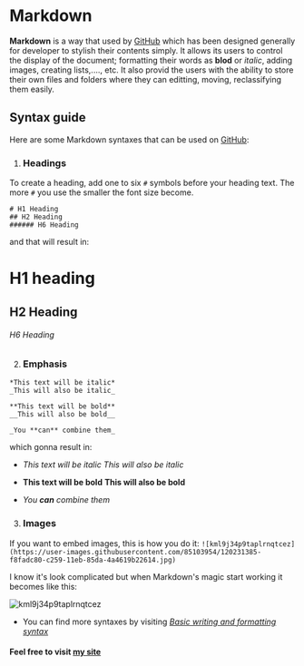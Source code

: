# Markdown 
**Markdown** is a way that used by [GitHub](https://github.com) which has been designed generally for developer to stylish their contents simply. It allows its users to control the display of the document; formatting their words as **blod** or _italic_, adding images, creating lists,...., etc.
It also provid the users with the ability to store their own files and folders where they can editting, moving, reclassifying them easily.

## Syntax guide ##
Here are some Markdown syntaxes that can be used on [GitHub](https://github.com):

1. ### Headings ###
To create a heading, add one to six `#` symbols before your heading text. The more `#` you use the smaller the font size become.
```
# H1 Heading
## H2 Heading
###### H6 Heading
```

and that will result in: 

# H1 heading
## H2 Heading
###### H6 Heading



2. ### Emphasis ###
```
*This text will be italic*
_This will also be italic_

**This text will be bold**
__This will also be bold__

_You **can** combine them_
```
which gonna result in:
* *This text will be italic*
_This will also be italic_

* **This text will be bold**
__This will also be bold__

* _You **can** combine them_

3. ### Images ###
If you want to embed images, this is how you do it:
`![kml9j34p9taplrnqtcez](https://user-images.githubusercontent.com/85103954/120231385-f8fadc80-c259-11eb-85da-4a4619b22614.jpg)`

I know it's look complicated but when Markdown's magic start working it becomes like this:

![kml9j34p9taplrnqtcez](https://user-images.githubusercontent.com/85103954/120231385-f8fadc80-c259-11eb-85da-4a4619b22614.jpg)

* You can find more syntaxes by visiting _[Basic writing and formatting syntax](https://docs.github.com/en/github/writing-on-github/getting-started-with-writing-and-formatting-on-github/basic-writing-and-formatting-syntax)_

#### Feel free to visit [my site](https://github.com/BasharDamen)
